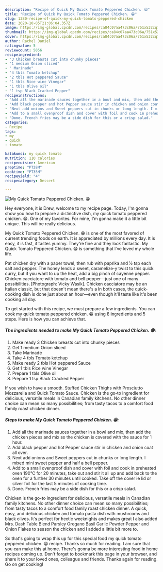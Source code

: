 ```yaml
---
description: "Recipe of Quick My Quick Tomato Peppered Chicken. 😁"
title: "Recipe of Quick My Quick Tomato Peppered Chicken. 😁"
slug: 1380-recipe-of-quick-my-quick-tomato-peppered-chicken
date: 2020-10-05T21:06:04.357Z
image: https://img-global.cpcdn.com/recipes/ca84c07aa473c06a/751x532cq70/my-quick-tomato-peppered-chicken-😁-recipe-main-photo.jpg
thumbnail: https://img-global.cpcdn.com/recipes/ca84c07aa473c06a/751x532cq70/my-quick-tomato-peppered-chicken-😁-recipe-main-photo.jpg
cover: https://img-global.cpcdn.com/recipes/ca84c07aa473c06a/751x532cq70/my-quick-tomato-peppered-chicken-😁-recipe-main-photo.jpg
author: Rachel Daniel
ratingvalue: 5
reviewcount: 5056
recipeingredient:
- "3 Chicken breasts cut into chunky pieces"
- "1 medium Onion sliced"
- " Marinade"
- "4 tbls Tomato ketchup"
- "2 tbls Hot peppered Sauce"
- "1 tbls Rice wine Vinegar"
- "1 tbls Olive oil"
- "1 tsp Black Cracked Pepper"
recipeinstructions:
- "Add all the marinade sauces together in a bowl and mix, then add the chicken pieces and mix so the chicken is covered with the sauce for 1 hour."
- "Add black pepper and hot Pepper sauce stir in chicken and onion coat all over."
- "Next add onions and Sweet peppers cut in chunks or long length. I mixed mini sweet pepper and half a bell pepper."
- "Add to a small ovenproof dish and cover with foil and cook in preheated oven 190°C for 20 minutes, take out and stir it all up and add back to the oven for a further 30 minutes until cooked. Take off the cover ie lid or silver foil for the last 5 minutes of cooking time."
- "Done. French fries may be a side dish for this or a crisp salad."
categories:
- Recipe
tags:
- my
- quick
- tomato

katakunci: my quick tomato 
nutrition: 110 calories
recipecuisine: American
preptime: "PT28M"
cooktime: "PT35M"
recipeyield: "4"
recipecategory: Dessert

---
```



![My Quick Tomato Peppered Chicken. 😁](https://img-global.cpcdn.com/recipes/ca84c07aa473c06a/751x532cq70/my-quick-tomato-peppered-chicken-😁-recipe-main-photo.jpg)

Hey everyone, it is Drew, welcome to my recipe page. Today, I'm gonna show you how to prepare a distinctive dish, my quick tomato peppered chicken. 😁. One of my favorites. For mine, I'm gonna make it a little bit unique. This will be really delicious.

My Quick Tomato Peppered Chicken. 😁 is one of the most favored of current trending foods on earth. It is appreciated by millions every day. It is easy, it is fast, it tastes yummy. They're fine and they look fantastic. My Quick Tomato Peppered Chicken. 😁 is something that I've loved my whole life.

Pat chicken dry with a paper towel, then rub with paprika and ½ tsp each salt and pepper. The honey lends a sweet, caramelize-y twist to this quick curry, but if you want to up the heat, add a big pinch of cayenne pepper. Chicken cacciatore with tomato and bell pepper—just one of many possibilities. [Photograph: Vicky Wasik]. Chicken cacciatore may be an Italian classic, but that doesn&#39;t mean there&#39;s a In both cases, the quick-cooking dish is done just about an hour—even though it&#39;ll taste like it&#39;s been cooking all day.


To get started with this recipe, we must prepare a few ingredients. You can cook my quick tomato peppered chicken. 😁 using 8 ingredients and 5 steps. Here is how you can achieve that.

<!--inarticleads1-->

##### The ingredients needed to make My Quick Tomato Peppered Chicken. 😁:

1. Make ready 3 Chicken breasts cut into chunky pieces
1. Get 1 medium Onion sliced
1. Take  Marinade
1. Take 4 tbls Tomato ketchup
1. Make ready 2 tbls Hot peppered Sauce
1. Get 1 tbls Rice wine Vinegar
1. Prepare 1 tbls Olive oil
1. Prepare 1 tsp Black Cracked Pepper


If you wish to have a smooth. Stuffed Chicken Thighs with Prosciutto Mozzarella and Quick Tomato Sauce. Chicken is the go-to ingredient for delicious, versatile meals in Canadian family kitchens. No other dinner choice can mean so many possibilities; from tasty tacos to a comfort food family roast chicken dinner. 

<!--inarticleads2-->

##### Steps to make My Quick Tomato Peppered Chicken. 😁:

1. Add all the marinade sauces together in a bowl and mix, then add the chicken pieces and mix so the chicken is covered with the sauce for 1 hour.
1. Add black pepper and hot Pepper sauce stir in chicken and onion coat all over.
1. Next add onions and Sweet peppers cut in chunks or long length. I mixed mini sweet pepper and half a bell pepper.
1. Add to a small ovenproof dish and cover with foil and cook in preheated oven 190°C for 20 minutes, take out and stir it all up and add back to the oven for a further 30 minutes until cooked. Take off the cover ie lid or silver foil for the last 5 minutes of cooking time.
1. Done. French fries may be a side dish for this or a crisp salad.


Chicken is the go-to ingredient for delicious, versatile meals in Canadian family kitchens. No other dinner choice can mean so many possibilities; from tasty tacos to a comfort food family roast chicken dinner. A quick, easy, and delicious chicken and tomato pasta dish with mushrooms and black olives. It&#39;s perfect for hectic weeknights and makes great I also added Mrs. Dash Table Blend Parsley Oregano Basil Garlic Powder Pepper and Onion Flakes to season the chicken and I added a little bit more to. 

So that's going to wrap this up for this special food my quick tomato peppered chicken. 😁 recipe. Thanks so much for reading. I am sure that you can make this at home. There's gonna be more interesting food in home recipes coming up. Don't forget to bookmark this page in your browser, and share it to your loved ones, colleague and friends. Thanks again for reading. Go on get cooking!
